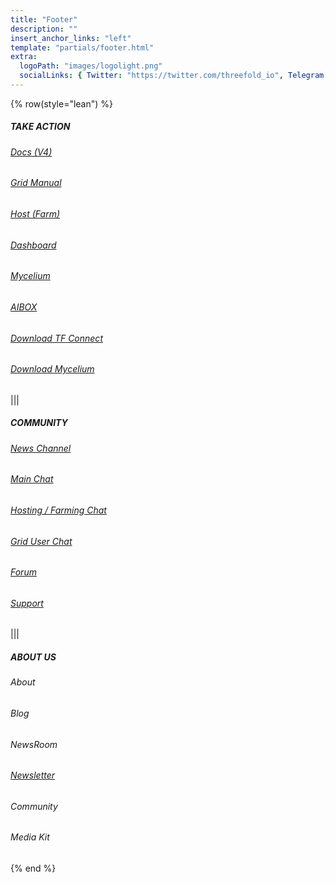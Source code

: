 ```yaml
---
title: "Footer"
description: ""
insert_anchor_links: "left"
template: "partials/footer.html"
extra:
  logoPath: "images/logolight.png"
  socialLinks: { Twitter: "https://twitter.com/threefold_io", Telegram: "https://t.me/threefoldnews", Github: "https://github.com/threefoldfoundation", Github2: "https://github.com/threefoldtech"}
---
```


{% row(style="lean") %}

##### TAKE ACTION



###### [Docs (V4)](https://docs.threefold.io/docs/introduction)

###### [Grid Manual](https://manual.grid.tf/)

###### [Host (Farm)](https://docs.threefold.io/docs/category/become-a-farmer)

###### [Dashboard](https://dashboard.grid.tf/)

###### [Mycelium](https://mycelium.threefold.io/)

###### [AIBOX](https://aibox.threefold.io/)

###### [Download TF Connect](https://manual.grid.tf/labs/documentation/tfconnect_toc/tfconnect_installation)

###### [Download Mycelium](https://manual.grid.tf/labs/documentation/system_administrators/mycelium_toc/mycelium_app)

|||

##### COMMUNITY


###### [News Channel](https://t.me/threefoldnews)

###### [Main Chat](https://t.me/threefold)

###### [Hosting / Farming Chat](https://t.me/threefoldfarmers)

###### [Grid User Chat](https://t.me/threefoldtesting)

###### [Forum](https://forum.threefold.io/)

###### [Support](https://threefoldfaq.crisp.help/en/)

|||

##### ABOUT US



<h6><a target="_self" onclick="window.location.href='/about'">About</a></h6>

<h6><a target="_self" onclick="window.location.href='/blog'">Blog</a></h6>

<h6><a target="_self" onclick="window.location.href='/newsroom'">NewsRoom</a></h6>

<h6><a target="_self" href="javascript:;" onclick="ml_account('webforms', '3562741', 'n7q9l7', 'show')">Newsletter</a></h6>

<h6><a target="_self" onclick="window.location.href='/community'">Community</a></h6>

<h6><a target="_self" onclick="window.location.href='/media'">Media Kit</a></h6>



{% end %}


